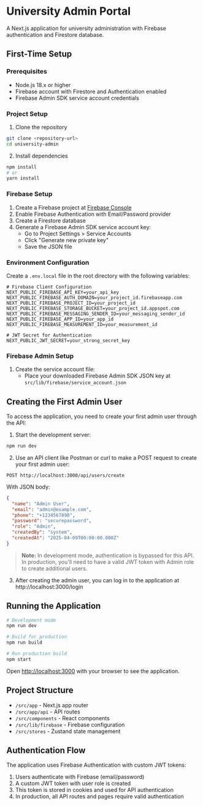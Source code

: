 # University Admin Portal

A Next.js application for university administration with Firebase authentication and Firestore database.

## First-Time Setup

### Prerequisites

- Node.js 18.x or higher
- Firebase account with Firestore and Authentication enabled
- Firebase Admin SDK service account credentials

### Project Setup

1. Clone the repository

```bash
git clone <repository-url>
cd university-admin
```

2. Install dependencies

```bash
npm install
# or
yarn install
```

### Firebase Setup

1. Create a Firebase project at [Firebase Console](https://console.firebase.google.com/)
2. Enable Firebase Authentication with Email/Password provider
3. Create a Firestore database
4. Generate a Firebase Admin SDK service account key:
   - Go to Project Settings > Service Accounts
   - Click "Generate new private key"
   - Save the JSON file

### Environment Configuration

Create a `.env.local` file in the root directory with the following variables:

```env
# Firebase Client Configuration
NEXT_PUBLIC_FIREBASE_API_KEY=your_api_key
NEXT_PUBLIC_FIREBASE_AUTH_DOMAIN=your_project_id.firebaseapp.com
NEXT_PUBLIC_FIREBASE_PROJECT_ID=your_project_id
NEXT_PUBLIC_FIREBASE_STORAGE_BUCKET=your_project_id.appspot.com
NEXT_PUBLIC_FIREBASE_MESSAGING_SENDER_ID=your_messaging_sender_id
NEXT_PUBLIC_FIREBASE_APP_ID=your_app_id
NEXT_PUBLIC_FIREBASE_MEASUREMENT_ID=your_measurement_id

# JWT Secret for Authentication
NEXT_PUBLIC_JWT_SECRET=your_strong_secret_key
```

### Firebase Admin Setup

1. Create the service account file:
   - Place your downloaded Firebase Admin SDK JSON key at `src/lib/firebase/service_account.json`

## Creating the First Admin User

To access the application, you need to create your first admin user through the API:

1. Start the development server:

```bash
npm run dev
```

2. Use an API client like Postman or curl to make a POST request to create your first admin user:

```
POST http://localhost:3000/api/users/create
```

With JSON body:

```json
{
  "name": "Admin User",
  "email": "admin@example.com",
  "phone": "+1234567890", 
  "password": "securepassword",
  "role": "Admin",
  "createdBy": "system",
  "createdAt": "2025-04-09T00:00:00.000Z"
}
```

> **Note:** In development mode, authentication is bypassed for this API. In production, you'll need to have a valid JWT token with Admin role to create additional users.

3. After creating the admin user, you can log in to the application at http://localhost:3000/login

## Running the Application

```bash
# Development mode
npm run dev

# Build for production
npm run build

# Run production build
npm start
```

Open [http://localhost:3000](http://localhost:3000) with your browser to see the application.

## Project Structure

- `/src/app` - Next.js app router
- `/src/app/api` - API routes
- `/src/components` - React components
- `/src/lib/firebase` - Firebase configuration
- `/src/stores` - Zustand state management

## Authentication Flow

The application uses Firebase Authentication with custom JWT tokens:

1. Users authenticate with Firebase (email/password)
2. A custom JWT token with user role is created
3. This token is stored in cookies and used for API authentication
4. In production, all API routes and pages require valid authentication
